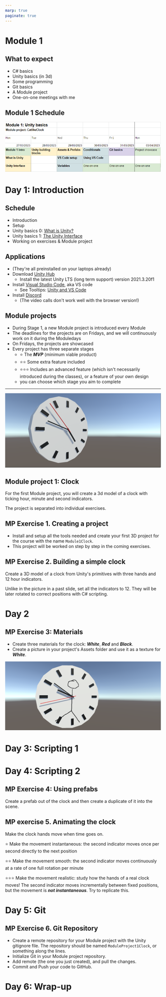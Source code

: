 ```yaml
---
marp: true
paginate: true
---
```

<!-- headingDivider: 3 -->
<!-- class: invert -->

# Module 1

## What to expect

* C# basics
* Unity basics (in 3d)
* Some programming
* Git basics
* A Module project
* One-on-one meetings with me

## Module 1 Schedule


<!-- | Day 1 | Day 2 | Day 3 | Day 4 | Day 5 | Day 6 | 
|-------|-------|-------|-------|-------|-------|
| 4.4. MA	| 5.4. TI	| 6.4. KE	| 7.4. TO	| 8.4. PE	| 11.4. MA	| 
| UB0: [What is Unity?](unity-basics/0-what-is-unity.md) | UB2: [Unity's Building Blocks](unity-basics/2-unity-building-blocks.md) | P1: [Variables and Conditionals](programming/1-variables-and-conditionals.md) | UB4: [Scripting Gameobjects](unity-basics/4-scripting-gameobjects.md) | PM1: [Git Basics](project-management/1-git-basics.md) | Module project & Wrap-up
| UB1: [The Unity Interface](unity-basics/1-the-unity-interface.md) | UB3: [Assets & Prefabs](unity-basics/3-assets-prefabs.md) | [The tools for success](https://www.businessoulu.com/en/events/game-team.html) (remote lecture) | P0: [Introduction to Game Programming](programming/0-game-programming.md)

--- -->
![width:1200px](imgs/stage1-module1.png)

# Day 1: Introduction

## Schedule

* Introduction
* Setup
* Unity basics 0: [What is Unity?](unity-basics/0-what-is-unity.md)
* Unity basics 1: [The Unity Interface](unity-basics/1-the-unity-interface.md)
* Working on exercises & Module project

## Applications

* (They're all preinstalled on your laptops already)
* Download [Unity Hub](https://unity3d.com/get-unity/download)
  * Install the latest Unity LTS (long term support) version 2021.3.20f1
* Install [Visual Studio Code](https://code.visualstudio.com/), aka VS code
  * See Tooltips: [Unity and VS Code](tooltips/vscode-setup.md)
* Install [Discord](https://discord.com/)
  * (The video calls don't work well with the browser version!)

## Module projects

* During Stage 1, a new Module project is introduced every Module
* The deadlines for the projects are on Fridays, and we will continuously work on it during the Moduledays
* On Fridays, the projects are showcased
* Every project has three separate stages
  * ⭐ The ***MVP*** (minimum viable product)
  * ⭐⭐ Some extra feature included
  * ⭐⭐⭐ Includes an advanced feature (which isn't necessarily introduced during the classes), or a feature of your own design 
  * you can choose which stage you aim to complete 

---
<!-- _backgroundColor: #257179 -->
![3d clock](imgs/catlikeclock.png)

## Module project 1: Clock

<!-- _backgroundColor: #257179 -->
For the first Module project, you will create a 3d model of a clock with ticking hour, minute and second indicators.

The project is separated into individual exercises.


## MP Exercise 1. Creating a project
<!-- _backgroundColor: #257179 -->
* Install and setup all the tools needed and create your first 3D project for the course with the name `Module1Clock`.
* This project will be worked on step by step in the coming exercises.

## MP Exercise 2. Building a simple clock
<!-- _backgroundColor: #257179 -->
Create a 3D model of a clock from Unity's primitives with three hands and 12 hour indicators.

Unlike in the picture in a past slide, set all the indicators to 12. They will be later rotated to correct positions with C# scripting.

# Day 2

## MP Exercise 3: Materials
<!-- _backgroundColor: #257179 -->
* Create three materials for the clock: ***White***, ***Red*** and ***Black***.
* Create a picture in your project's Assets folder and use it as a texture for ***White***.

![](imgs/clock-face-materials.png)
# Day 3: Scripting 1


# Day 4: Scripting 2

## MP Exercise 4: Using prefabs
<!-- _backgroundColor: #257179 -->
Create a prefab out of the clock and then create a duplicate of it into the scene.

## MP exercise 5. Animating the clock
<!-- _backgroundColor: #257179 -->
Make the clock hands move when time goes on.

⭐ Make the movement instantaneous: the second indicator moves once per second directly to the next position

⭐⭐ Make the movement smooth: the second indicator moves continuously at a rate of one full rotation per minute

⭐⭐⭐ Make the movement realistic: study how the hands of a real clock moves! The second indicator moves incrementally between fixed positions, but the movement is ***not instantaneous***. Try to replicate this. 

<!-- _footer: For more help, you can follow the [CatlikeCoding clock tutorial](https://catlikecoding.com/unity/tutorials/basics/game-objects-and-scripts/). -->

# Day 5: Git

<!-- * Morning
  * [Project management 1: Git Basics](project-management/1-git-basics.md)
* Afternoon
  * Working on the Module project
  * One-on-one meetings -->

## MP Exercise 6. Git Repository
<!-- _backgroundColor: #257179 -->

* Create a remote repository for your Module project with the Unity gitignore file. The repository should be named `ModuleProject1Clock`, or something along the lines.
* Initialize Git in your Module project repository.
* Add remote (the one you just created), and pull the changes.
* Commit and Push your code to GitHub.

# Day 6: Wrap-up

<!-- * Morning
  * Working on the Module project
  * One-on-one meetings
* Afternoon
  * Working on the Module project
  * 14:30 Module project presentations -->
